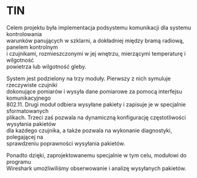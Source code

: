 # TIN
Celem projektu była implementacja podsystemu komunikacji dla systemu kontrolowania                
warunków panujących w szklarni, a dokładniej między bramą radiową, panelem kontrolnym                    
i czujnikami, rozmieszczonymi w jej wnętrzu, mierzącymi temperaturę i wilgotność                  
powietrza lub wilgotność gleby. 

System jest podzielony na trzy moduły. Pierwszy z nich symuluje rzeczywiste czujniki                      
dokonujące pomiarów i wysyła dane pomiarowe za pomocą interfejsu komunikacyjnego                  
802.11. Drugi moduł odbiera wysyłane pakiety i zapisuje je w specjalnie sformatowanych                      
plikach. Trzeci zaś pozwala na dynamiczną konfigurację częstotliwości wysyłania pakietów                  
dla każdego czujnika, a także pozwala na wykonanie diagnostyki, polegającej na                    
sprawdzeniu poprawności wysyłania pakietów.

Ponadto dzięki, zaprojektowanemu specjalnie w tym celu, modułowi do programu                  
Wireshark umożliwiliśmy obserwowanie i analizę wysyłanych pakietów.
